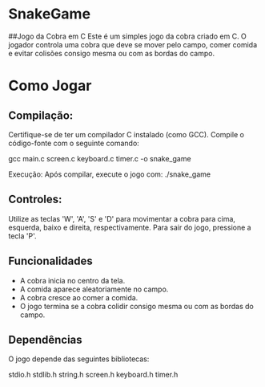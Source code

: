 # SnakeGame

##Jogo da Cobra em C
Este é um simples jogo da cobra criado em C. O jogador controla uma cobra que deve se mover pelo campo, comer comida e evitar colisões consigo mesma ou com as bordas do campo.

# Como Jogar
## Compilação:
Certifique-se de ter um compilador C instalado (como GCC).
Compile o código-fonte com o seguinte comando:

gcc main.c screen.c keyboard.c timer.c -o snake_game

Execução:
Após compilar, execute o jogo com:
./snake_game

## Controles:

Utilize as teclas 'W', 'A', 'S' e 'D' para movimentar a cobra para cima, esquerda, baixo e direita, respectivamente.
Para sair do jogo, pressione a tecla 'P'.

## Funcionalidades
- A cobra inicia no centro da tela.
- A comida aparece aleatoriamente no campo.
- A cobra cresce ao comer a comida.
- O jogo termina se a cobra colidir consigo mesma ou com as bordas do campo.

## Dependências
O jogo depende das seguintes bibliotecas:

stdio.h
stdlib.h
string.h
screen.h
keyboard.h
timer.h

